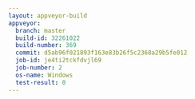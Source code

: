 ```yaml
---
layout: appveyor-build
appveyor:
  branch: master
  build-id: 32261022
  build-number: 369
  commit: d5ab96f021893f163e83b26f5c2368a29b5fe012
  job-id: je4ti2tckfdvjl69
  job-number: 2
  os-name: Windows
  test-result: 0
---
```

